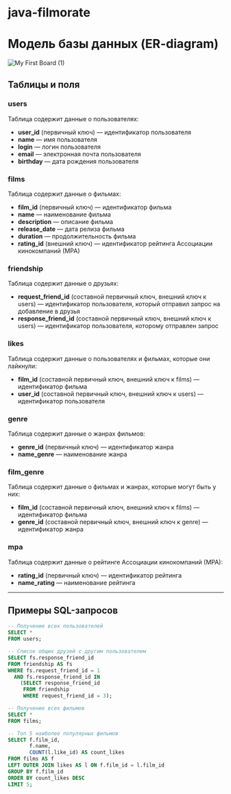# java-filmorate

# Модель базы данных (ER-diagram)

![My First Board (1)](https://github.com/user-attachments/assets/4928a974-7d7e-47fe-9f7f-6975b002fa6f)


## Таблицы и поля

### users  
Таблица cодержит данные о пользователях:  
- **user_id** (первичный ключ) — идентификатор пользователя  
- **name** — имя пользователя
- **login** — логин пользователя 
- **email** — электронная почта пользователя  
- **birthday** — дата рождения пользователя  

### films  
Таблица содержит данные о фильмах:  
- **film_id** (первичный ключ) — идентификатор фильма  
- **name** — наименование фильма  
- **description** — описание фильма  
- **release_date** — дата релиза фильма  
- **duration** — продолжительность фильма  
- **rating_id** (внешний ключ) — идентификатор рейтинга Ассоциации кинокомпаний (МРА)  

### friendship  
Таблица содержит данные о друзьях:  
- **request_friend_id** (составной первичный ключ, внешний ключ к users) — идентификатор пользователя, который отправил запрос на добавление в друзья  
- **response_friend_id** (составной первичный ключ, внешний ключ к users) — идентификатор пользователя, которому отправлен запрос  

### likes  
Таблица содержит данные о пользователях и фильмах, которые они лайкнули:  
- **film_id** (составной первичный ключ, внешний ключ к films) — идентификатор фильма  
- **user_id** (составной первичный ключ, внешний ключ к users) — идентификатор пользователя  


### genre  
Таблица содержит данные о жанрах фильмов: 
- **genre_id** (первичный ключ) — идентификатор жанра  
- **name_genre** — наименование жанра  


### film_genre  
Таблица содержит данные о фильмах и жанрах, которые могут быть у них:
- **film_id** (составной первичный ключ, внешний ключ к films) — идентификатор фильма  
- **genre_id** (составной первичный ключ, внешний ключ к genre) — идентификатор жанра  

### mpa 
Таблица содержит данные о рейтинге Ассоциации кинокомпаний (МРА):  
- **rating_id** (первичный ключ) — идентификатор рейтинга  
- **name_rating** — наименование рейтинга  

---

## Примеры SQL-запросов

```sql
-- Получение всех пользователей
SELECT *
FROM users;

-- Список общих друзей с другим пользователем
SELECT fs.response_friend_id
FROM friendship AS fs
WHERE fs.request_friend_id = 1
  AND fs.response_friend_id IN
    (SELECT response_friend_id
     FROM friendship
     WHERE request_friend_id = 3);

-- Получение всех фильмов
SELECT *
FROM films;

-- Топ 5 наиболее популярных фильмов
SELECT f.film_id,
       f.name,
       COUNT(l.like_id) AS count_likes
FROM films AS f
LEFT OUTER JOIN likes AS l ON f.film_id = l.film_id
GROUP BY f.film_id
ORDER BY count_likes DESC
LIMIT 5;
```

